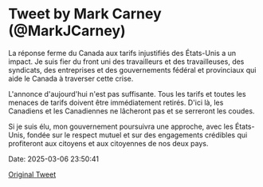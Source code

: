 # Tweet by Mark Carney (@MarkJCarney)

La réponse ferme du Canada aux tarifs injustifiés des États-Unis a un impact. Je suis fier du front uni des travailleurs et des travailleuses, des syndicats, des entreprises et des gouvernements fédéral et provinciaux qui aide le Canada à traverser cette crise.

L'annonce d'aujourd'hui n'est pas suffisante. Tous les tarifs et toutes les menaces de tarifs doivent être immédiatement retirés. D'ici là, les Canadiens et les Canadiennes ne lâcheront pas et se serreront les coudes.

Si je suis élu, mon gouvernement poursuivra une approche, avec les États-Unis, fondée sur le respect mutuel et sur des engagements crédibles qui profiteront aux citoyens et aux citoyennes de nos deux pays.

Date: 2025-03-06 23:50:41

[Original Tweet](https://x.com/MarkJCarney/status/1897797012621308265)
